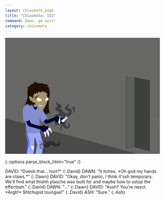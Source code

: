 ```yaml
---
layout: chiasmata_page
title: "Chiasmata: 153"
command: Dawn, go next!
category: chiasmata
---
```


![153](/chiasmata/images/narrative/152.png)

{::options parse_block_html="true" /}
<div class="dialogue">
DAVID: "Doesh that... hurt?" 
{:.David}
DAWN: "It itches. *Oh god my hands are claws.*" 
{:.Dawn}
DAVID: "Okay, don't panic, I think it'ssh temporary. We'll find what thishh plasche was built for and maybe how to sstop the effectssh." 
{:.David}
DAWN: "..." 
{:.Dawn}
DAVID: "Assh? You're nexct. *Argh!* Shtchupid toungue!" 
{:.David}
ASH: "Sure." 
{:.Ash}
</div>